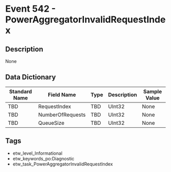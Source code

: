 # Event 542 - PowerAggregatorInvalidRequestIndex

## Description
None

## Data Dictionary
|Standard Name|Field Name|Type|Description|Sample Value|
|---|---|---|---|---|
|TBD|RequestIndex|TBD|UInt32|None|None|
|TBD|NumberOfRequests|TBD|UInt32|None|None|
|TBD|QueueSize|TBD|UInt32|None|None|

## Tags
* etw_level_Informational
* etw_keywords_po:Diagnostic
* etw_task_PowerAggregatorInvalidRequestIndex